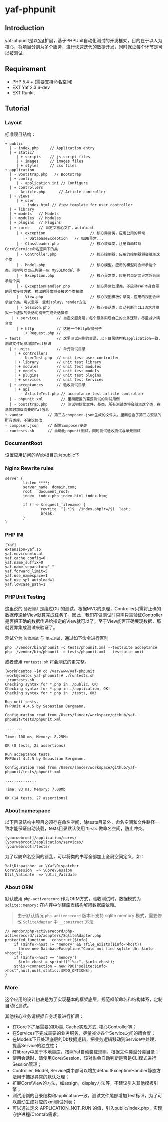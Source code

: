 # yaf-phpunit

## Introduction

yaf-phpunit是以[Yaf](https://github.com/laruence/php-yaf)扩展，基于PHPUnit自动化测试的开发框架，目的在于以人为核心，将项目分割为多个服务，进行快速迭代的敏捷开发，同时保证每个环节是可以被测试。

## Requirement
- PHP 5.4 + (需要支持命名空间)
- EXT Yaf 2.3.6-dev
- EXT Runkit

## Tutorial

### Layout
标准项目结构：

```
+ public
  | - index.php     // Application entry
  | + static/
     | + scripts    // js script files
     | + images     // images files
     | + styles     // css files
+ application
  | - Bootstrap.php   // Bootstrap
  | + config 
     | - application.ini // Configure 
  | + controllers
     - Article.php      // Article controller
  | + views
     | + user
        - index.html // View template for user controller
  | + library
  | + models   // Models
  | + modules  // Modules
  | + plugins  // Plugins
  | + cores    // 自定义核心文件，autoload
     | + exception                    // 核心异常类，应用公用的异常
        |- DatabaseException   // 如DB异常...
     | - ClassLoader.php              // 核心装载类，注册自动转载Core\Service命名空间下的类
     | - Controller.php               // 核心控制器，应用的控制器将会继承这个类
     | - Model.php                    // 核心模型，应用的模型将会继承这个类，同时可以自己构建一些 MySQLModel 等
     | - Exception.php                // 核心异常类，应用的自定义异常将会继承这个类
     | - ExceptionHandler.php         // 核心异常处理类，不启动YAF本身自带的异常接收方式，抛出的异常将会被这个类接收
     | - View.php                     // 核心视图模板引擎类，应用的视图会继承这个类，可以重写一些display，render方法
     | - Session.php                  // 核心会话类，自动判断当CLI请求时模拟一个虚拟的会话句柄来完成会话操作
   | + services        // 自定义服务层，每个服务实现自己的业务逻辑，尽量减少耦合度
     | + http          // 这是一个Http服务例子
        |+ Request.php // 
+ tests                // 这里测试用例的目录，以下目录结构和application一致，测试文件尾部增加Test标识
  | + units            // 单元测试目录
    | + controllers
       - UserTest.php  // unit test user controller
    | + library        // unit test library
    | + modules        // unit test modules
    | + models         // unit test models
    | + plugins        // unit test plugins
    | + services       // unit test Services
  | + acceptances      // 验收测试目录
    | + api
       - ArticleTest.php // acceptance test article controller
  | - phpunit.xml        // 里面配置的需要测试的测试用例
  | - bootstrap.php      // 测试初始化文件，基类，所有测试类将会继承这个类，在基境时加载需要的Yaf信息
+ vandor           // 第三方composer.json生成的文件夹，里面包含了第三方安装的所有类库，不建议修改
- composer.json    // 配置composer安装
- runtests.sh      // 自动化phpunit测试，同时测试验收测试与单元测试
```

### DocumentRoot
设置应用访问的Web根目录为public下

### Nginx Rewrite rules
```
server {
        listen ****;
        server_name  domain.com;
        root   document_root;
        index  index.php index.html index.htm;

        if (!-e $request_filename) {
                rewrite  ^(.*)$  /index.php?r=/$1  last;
                break;
        }
}
```

### PHP INI
```
[Yaf]
extension=yaf.so
yaf.environ=local
yaf.cache_config=0
yaf.name_suffix=0
yaf.name_separator="_"
yaf.forward_limit=5
yaf.use_namespace=1
yaf.use_spl_autoload=1
yaf.lowcase_path=1
```

### PHPUnit Testing
这里说的 `验收测试` 是绕过GUI的测试。根据MVC的原理，Controller只需将正确的数据传递给View就算完成任务了。因此，我们在做测试时只需只需验证Controller是否把正确的数据传递给指定的View就可以了，至于View能否正确展现数据，那就要靠集成测试来验证了。

测试分为 `验收测试` 与 `单元测试`，通过如下命令进行区别
```
php ./vendor/bin/phpunit -c tests/phpunit.xml --testsuite acceptance
php ./vendor/bin/phpunit -c tests/phpunit.xml --testsuite unit
```
或者使用 `runtests.sh` 将会测试的更完整。
```
[work@centos ~]# cd /var/www/yaf-phpunit
[work@centos yaf-phpunit]# ./runtests.sh
./runtests.sh
Checking syntax for *.php in ./public, OK!
Checking syntax for *.php in ./application, OK!
Checking syntax for *.php in ./tests, OK!

Run unit tests.
PHPUnit 4.4.5 by Sebastian Bergmann.

Configuration read from /Users/lancer/workspace/github/yaf-phpunit/tests/phpunit.xml

........

Time: 108 ms, Memory: 8.25Mb

OK (8 tests, 23 assertions)

Run acceptance tests.
PHPUnit 4.4.5 by Sebastian Bergmann.

Configuration read from /Users/lancer/workspace/github/yaf-phpunit/tests/phpunit.xml

..............

Time: 83 ms, Memory: 7.00Mb

OK (14 tests, 27 assertions)
```

### About namespace
以下目录结构中项目必须存在命名空间，除tests目录外，命名空间和文件路径一致才能保证自动装载，tests目录默认使用 `Tests` 做命名空间，防止冲突。
```
[yourwebroot]/application/cores/
[yourwebroot]/application/services/
[yourwebroot]/tests/
```

为了以防命名空间的错乱，可以将类的书写全部加上全局空间定义，如：
```
Yaf\Dispatcher => \Yaf\Dispatcher
Core\Session  => \Core\Session
Util_Validate  => \Util_Validate
```

### About ORM
默认使用 `php-activerecord` 作为ORM方式，验收测试时，数据模式为 `sqlite::memory:` 在内存中创建库表结构解耦数据库依赖。
> 由于默认情况 `php-activerecord` 版本不支持 sqlite memory 模式，需要修改 `SqliteAdapter` 中 `__construct` 方法
```
// vendor/php-activerecord/php-activerecord/lib/adapters/SqliteAdapter.php  
protected function __construct($info)
    if ($info->host != 'memory' && !file_exists($info->host))
      throw new DatabaseException("Could not find sqlite db: $info->host");
    if ($info->host == 'memory')
      $info->host = sprintf(":%s:", $info->host);
    $this->connection = new PDO("sqlite:$info->host",null,null,static::$PDO_OPTIONS);
}
```

### More
这个应用的设计初衷是为了实现基本的框架底层，规范框架命名和结构体系，定制自动化测试。

其他核心业务请根据自身场景进行扩展：
- 在Core下扩展需要的Db类, Cache实现方式, 核心Controller等；
- 在Services下完成需要的业务服务，尽量减少各个Service之间的耦合度；
- 在Models下只处理底层的Db数据逻辑，把业务逻辑移动到Service中处理，提高Service的独立性；
- 在library中属于本地类库，按照Yaf自动装载规则，根据文件类型分类目录；
- 使用会话时，请使用Core\Session，该对象会自动判断是否是CLI模式进行Session管理；
- Controller, Model, Service类中都可以增加defaultExceptionHandler静态方法用于捕捉异常的默认处理；
- 扩展Core\View的方法，如assign，display方法等，不建议引入其他模板引擎；
- 测试用例的目录结构和application一致，测试文件尾部增加Test标识，为了可以自动生成对应的xml测试列表；
- 可以通过定义 APPLICATION_NOT_RUN 的值，引入public/index.php，实现守护进程/Crontab需求。